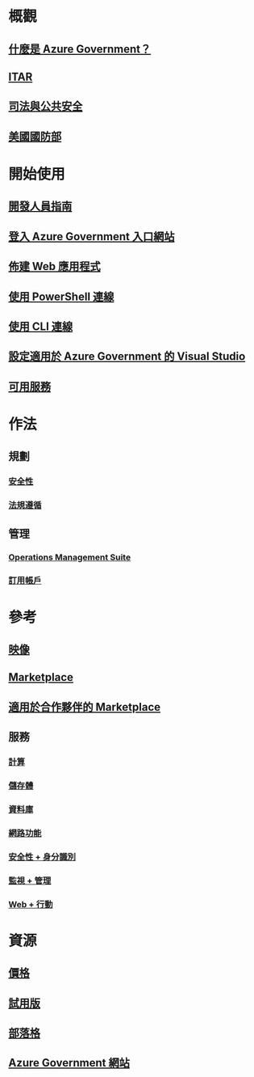 # 概觀
## [什麼是 Azure Government？](documentation-government-welcome.md)
## [ITAR](documentation-government-overview-itar.md)
## [司法與公共安全](documentation-government-overview-jps.md)
## [美國國防部](documentation-government-overview-dod.md)

# 開始使用
## [開發人員指南](documentation-government-developer-guide.md)
## [登入 Azure Government 入口網站](documentation-government-get-started-connect-with-portal.md)
## [佈建 Web 應用程式](documentation-government-howto-deploy-webandmobile.md)
## [使用 PowerShell 連線](documentation-government-get-started-connect-with-ps.md)
## [使用 CLI 連線](documentation-government-get-started-connect-with-cli.md)
## [設定適用於 Azure Government 的 Visual Studio](documentation-government-get-started-connect-with-vs.md)
## [可用服務](documentation-government-services.md)

# 作法
## 規劃
### [安全性](documentation-government-plan-security.md)
### [法規遵循](documentation-government-plan-compliance.md)
## 管理
### [Operations Management Suite](documentation-government-manage-oms.md)
### [訂用帳戶](documentation-government-manage-subscriptions.md)


# 參考
## [映像](documentation-government-image-gallery.md)
## [Marketplace](documentation-government-manage-marketplace.md)
## [適用於合作夥伴的 Marketplace](documentation-government-manage-marketplace-partners.md)

## 服務
### [計算](documentation-government-compute.md)
### [儲存體](documentation-government-services-storage.md)
### [資料庫](documentation-government-services-database.md)
### [網路功能](documentation-government-networking.md)
### [安全性 + 身分識別](documentation-government-services-securityandidentity.md)
### [監視 + 管理](documentation-government-services-monitoringandmanagement.md)
### [Web + 行動](documentation-government-services-webandmobile.md)


# 資源
## [價格](https://azure.microsoft.com/pricing/)
## [試用版](https://azuregov.microsoft.com/trial/azuregovtrial)
## [部落格](https://blogs.msdn.microsoft.com/azuregov/)
## [Azure Government 網站](https://azure.microsoft.com/overview/clouds/government/)
